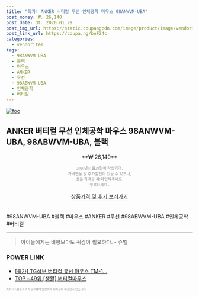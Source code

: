 ```yaml
--- 
title: "특가! ANKER 버티컬 무선 인체공학 마우스 98ANWVM-UBA" 
post_money: ₩. 26,140 
post_date: dt. 2020.01.29 
post_img_url: https://static.coupangcdn.com/image/product/image/vendoritem/2017/10/26/3073415508/c989c189-6f8c-4f60-9b5f-16e3b17635f1.jpg 
post_link_url: https://coupa.ng/bnF24c 
categories: 
  - vendoritem 
tags: 
  - 98ANWVM-UBA 
  - 블랙 
  - 마우스 
  - ANKER 
  - 무선 
  - 98ABWVM-UBA 
  - 인체공학 
  - 버티컬 
--- 
```

[![foo](https://static.coupangcdn.com/image/product/image/vendoritem/2017/10/26/3073415508/c989c189-6f8c-4f60-9b5f-16e3b17635f1.jpg)](https://coupa.ng/bnF24c) 

## ANKER 버티컬 무선 인체공학 마우스 98ANWVM-UBA, 98ABWVM-UBA, 블랙 
<p style="text-align: center;">**₩ 26,140**</p> 
<p style="text-align: center;"><span style="color: #898c8f; font-family: Georgia,Times,serif; font-size: 0.75em;">2020년01월29일에 작성되어, <br>가격변동 및 추가할인이 있을 수 있으니,<br> 상품 가격을 꼭!확인해주세요.<br>행복하세요~</span> 
</p>	 
<div markdown="0" style="text-align: center;"><a href="https://coupa.ng/bnF24c" class="btn btn--success">상품가격 및 후기 보러가기</a></div> 
<br><br> 
  #98ANWVM-UBA #블랙 #마우스 #ANKER #무선 #98ABWVM-UBA #인체공학 #버티컬 
<hr> 

> 아이들에게는 비평보다도 귀감이 필요하다. - 쥬벨 


### POWER LINK

* <a href="https://blog.naver.com/sakai111/221790758702" target="_blank">[특가] TG삼보 버티컬 유선 마우스 TM-1...</a>
* <a href="https://blog.naver.com/an0733/221788377073" target="_blank"> TOP ~49위 [생활] 버티컬마우스</a>

<span style="color: #898c8f; font-family: Georgia,Times,serif; font-size: 0.55em;">파트너스활동으로 작성자에게 일정액의 커미션이 제공될수 있습니다.</span> 
